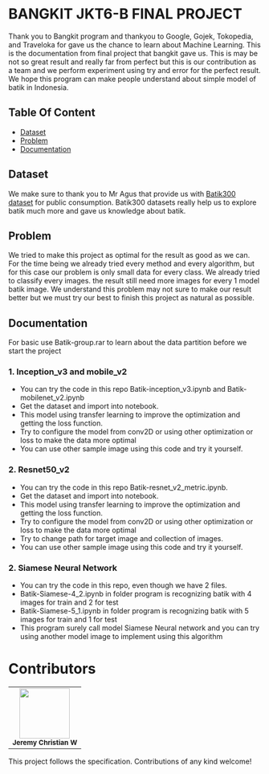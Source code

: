 # BANGKIT JKT6-B FINAL PROJECT
Thank you to Bangkit program and thankyou to Google, Gojek, Tokopedia, and Traveloka for gave us the chance to learn about Machine Learning. This is the documentation from final project that bangkit gave us. This is may be not so great result and really far from perfect but this is our contribution as a team and we perform experiment using try and error for the perfect result. We hope this program can make people understand about simple model of batik in Indonesia.

## Table Of Content
* [Dataset](README.md#Dataset)
* [Problem](README.md#Problem)
* [Documentation](README.md#Documentation)

## Dataset 
 We make sure to thank you to Mr Agus that provide us with [Batik300 dataset](https://github.com/agusekominarno/Batik) for public consumption. Batik300 datasets really help us to explore batik much more and gave us knowledge about batik. 
 
## Problem
 We tried to make this project as optimal for the result as good as we can. For the time being we already tried every method and every algorithm, but for this case our problem is only small data for every class. We already tried to classify every images. the result still need more images for every 1 model batik image. We understand this problem may not sure to make our result better but we must try our best to finish this project as natural as possible.
 
## Documentation
For basic use Batik-group.rar to learn about the data partition before we start the project
### 1. Inception_v3 and mobile_v2
* You can try the code in this repo Batik-inception_v3.ipynb and Batik-mobilenet_v2.ipynb
* Get the dataset and import into notebook.
* This model using transfer learning to improve the optimization and getting the loss function.
* Try to configure the model from conv2D or using other optimization or loss to make the data more optimal
* You can use other sample image using this code and try it yourself.
### 2. Resnet50_v2
* You can try the code in this repo Batik-resnet_v2_metric.ipynb.
* Get the dataset and import into notebook.
* This model using transfer learning to improve the optimization and getting the loss function.
* Try to configure the model from conv2D or using other optimization or loss to make the data more optimal
* Try to change path for target image and collection of images.
* You can use other sample image using this code and try it yourself.
### 2. Siamese Neural Network
* You can try the code in this repo, even though we have 2 files.
* Batik-Siamese-4_2.ipynb in folder program is recognizing batik with 4 images for train and 2 for test
* Batik-Siamese-5_1.ipynb in folder program is recognizing batik with 5 images for train and 1 for test
* This program surely call model Siamese Neural network and you can try using another
model image to implement using this algorithm

# Contributors

<!-- ALL-CONTRIBUTORS-LIST:START - Do not remove or modify this section -->
<!-- prettier-ignore-start -->
<!-- markdownlint-disable -->
<table>
  <tr>
    <td align="center"><img src="https://avatars3.githubusercontent.com/u/53148786?s=60&v=4" width="100px;" alt=""/><br /><sub><b>Jeremy Christian W</b></sub></a><br /></td>
   
  </tr>
 
 </table>

<!-- markdownlint-enable -->
<!-- prettier-ignore-end -->
<!-- ALL-CONTRIBUTORS-LIST:END -->

This project follows the specification.
Contributions of any kind welcome!
